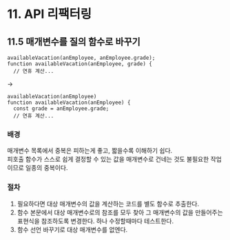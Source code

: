 # 11. API 리팩터링
## 11.5 매개변수를 질의 함수로 바꾸기
```JS
availableVacation(anEmployee, anEmployee.grade); 
function availableVacation(anEmployee, grade) { 
  // 연휴 계산...
```
->
```JS
availableVacation(anEmployee) 
function availableVacation(anEmployee) { 
  const grade = anEmployee.grade; 
  // 연휴 계산...
```

### 배경
매개변수 목록에서 중복은 피하는게 좋고, 짧을수록 이해하기 쉽다.  
피호출 함수가 스스로 쉽게 결정할 수 있는 값을 매개변수로 건네는 것도 불필요한 작업이므로 일종의 중복이다.

### 절차
1. 필요하다면 대상 매개변수의 값을 계산하는 코드를 별도 함수로 추출한다.
2. 함수 본문에서 대상 매개변수로의 참조를 모두 찾아 그 매개변수의 값을 만들어주는 표현식을 참조하도록 변경한다. 하나 수정할때마다 테스트한다.
3. 함수 선언 바꾸기로 대상 매개변수를 없엔다.
